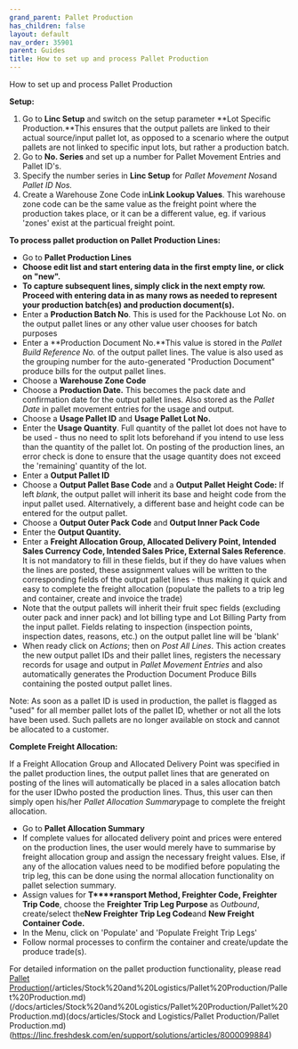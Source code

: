 ```yaml
---
grand_parent: Pallet Production
has_children: false
layout: default
nav_order: 35901
parent: Guides
title: How to set up and process Pallet Production
---
```


How to set up and process Pallet Production

**Setup:**

1. Go to **Linc Setup** and switch on the setup parameter **Lot Specific Production.**This ensures that the output pallets are linked to their actual source/input pallet lot, as opposed to a scenario where the output pallets are not linked to specific input lots, but rather a production batch.
2. Go to **No. Series** and set up a number for Pallet Movement Entries and Pallet ID's.
3. Specify the number series in **Linc Setup** for *Pallet Movement Nos*and *Pallet ID Nos.*
4. Create a Warehouse Zone Code in**Link Lookup Values**. This warehouse zone code can be the same value as the freight point where the production takes place, or it can be a different value, eg. if various 'zones' exist at the particual freight point.

**To process pallet production on Pallet Production Lines:**

* Go to **Pallet Production Lines**
* **Choose edit list and start entering data in the first empty line, or click on "new".**
* **To capture subsequent lines, simply click in the next empty row. Proceed with entering data in as many rows as needed to represent your production batch(es) and production document(s).**
* Enter a **Production Batch No**. This is used for the Packhouse Lot No. on the output pallet lines or any other value user chooses for batch purposes
* Enter a **Production Document No.**This value is stored in the *Pallet Build Reference No.* of the output pallet lines. The value is also used as the grouping number for the auto-generated "Production Document" produce bills for the output pallet lines.
* Choose a **Warehouse Zone Code**
* Choose a **Production Date.** This becomes the pack date and confirmation date for the output pallet lines. Also stored as the *Pallet Date* in pallet movement entries for the usage and output.
* Choose a **Usage Pallet ID** and **Usage Pallet Lot No.**
* Enter the **Usage Quantity**. Full quantity of the pallet lot does not have to be used - thus no need to split lots beforehand if you intend to use less than the quantity of the pallet lot.  On posting of the production lines, an error check is done to ensure that the usage quantity does not exceed the 'remaining' quantity of the lot.
* Enter a **Output Pallet ID**
* Choose a **Output Pallet Base Code** and a **Output Pallet Height Code:** If left *blank*, the output pallet will inherit its base and height code from the input pallet used. Alternatively, a different base and height code can be entered for the output pallet.
* Choose a **Output Outer Pack Code** and **Output Inner Pack Code**
* Enter the **Output Quantity.**
* Enter a **Freight Allocation Group, Allocated Delivery Point, Intended Sales Currency Code, Intended Sales Price, External Sales Reference**. It is not mandatory to fill in these fields, but if they do have values when the lines are posted, these assignment values will be written to the corresponding fields of the output pallet lines - thus making it quick and easy to complete the freight allocation (populate the pallets to a trip leg and container, create and invoice the trade)
* Note that the output pallets will inherit their fruit spec fields (excluding outer pack and inner pack) and lot billing type and Lot Billing Party from the input pallet. Fields relating to inspection (inspection points, inspection dates, reasons, etc.) on the output pallet line will be 'blank'
* When ready click on *Actions*; then on *Post All Lines*. This action creates the new output pallet IDs and their pallet lines, registers the necessary records for usage and output in *Pallet Movement Entries* and also automatically generates the Production Document Produce Bills containing the posted output pallet lines.




Note: As soon as a pallet ID is used in production, the pallet is flagged as "used" for all member pallet lots of the pallet ID,  whether or not all the lots have been used. Such pallets are no longer available on stock and cannot be allocated to a customer.




**Complete Freight Allocation:**




If a Freight Allocation Group and Allocated Delivery Point was specified in the pallet production lines, the output pallet lines that are generated on posting of the lines will automatically be placed in a sales allocation batch for the user IDwho posted the production lines. Thus, this user can then simply open his/her *Pallet Allocation Summary*page to complete the freight allocation.


* Go to **Pallet Allocation Summary**
* If complete values for allocated delivery point and prices were entered on the production lines, the user would merely have to summarise by freight allocation group and assign the necessary freight values. Else, if any of the allocation values need to be modified before populating the trip leg, this can be done using the normal allocation functionality on pallet selection summary.
* Assign values for **T****ransport Method, Freighter Code, Freighter Trip Code**, choose the **Freighter Trip Leg Purpose** as *Outbound*, create/select the**New Freighter Trip Leg Code**and **New Freight Container Code.**
* In the Menu, click on 'Populate' and 'Populate Freight Trip Legs'
* Follow normal processes to confirm the container and create/update the produce trade(s).




For detailed information on the pallet production functionality, please read [Pallet Production](/articles/Stock%20and%20Logistics/Pallet%20Production/Pallet%20Production)(/articles/Stock%20and%20Logistics/Pallet%20Production/Pallet%20Production.md)(/docs/articles/Stock%20and%20Logistics/Pallet%20Production/Pallet%20Production.md)(docs/articles/Stock and Logistics/Pallet Production/Pallet Production.md)(https://linc.freshdesk.com/en/support/solutions/articles/8000099884)